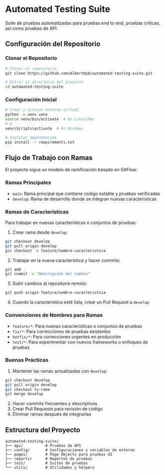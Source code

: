 # Automated Testing Suite

Suite de pruebas automatizadas para pruebas end to end, pruebas críticas, así como pruebas de API.

## Configuración del Repositorio

### Clonar el Repositorio
```bash
# Clonar el repositorio
git clone https://github.com/AlbertHyb/automated-testing-suite.git

# Entrar al directorio del proyecto
cd automated-testing-suite
```

### Configuración Inicial
```bash
# Crear y activar entorno virtual
python -m venv venv
source venv/bin/activate  # En Linux/Mac
# o
venv\Scripts\activate  # En Windows

# Instalar dependencias
pip install -r requirements.txt
```

## Flujo de Trabajo con Ramas

El proyecto sigue un modelo de ramificación basado en GitFlow:

### Ramas Principales
- `main`: Rama principal que contiene código estable y pruebas verificadas
- `develop`: Rama de desarrollo donde se integran nuevas características

### Ramas de Características
Para trabajar en nuevas características o conjuntos de pruebas:

1. Crear rama desde `develop`:
```bash
git checkout develop
git pull origin develop
git checkout -b feature/nombre-caracteristica
```

2. Trabajar en la nueva característica y hacer commits:
```bash
git add .
git commit -m "Descripción del cambio"
```

3. Subir cambios al repositorio remoto:
```bash
git push origin feature/nombre-caracteristica
```

4. Cuando la característica esté lista, crear un Pull Request a `develop`

### Convenciones de Nombres para Ramas
- `feature/*`: Para nuevas características o conjuntos de pruebas
- `fix/*`: Para correcciones de pruebas existentes
- `hotfix/*`: Para correcciones urgentes en producción
- `test/*`: Para experimentar con nuevos frameworks o enfoques de pruebas

### Buenas Prácticas
1. Mantener las ramas actualizadas con `develop`:
```bash
git checkout develop
git pull origin develop
git checkout tu-rama
git merge develop
```

2. Hacer commits frecuentes y descriptivos
3. Crear Pull Requests para revisión de código
4. Eliminar ramas después de integrarlas

## Estructura del Proyecto
```
automated-testing-suite/
├── api/          # Pruebas de API
├── config/       # Configuraciones y variables de entorno
├── pages/        # Page Objects para pruebas UI
├── reports/      # Reportes de pruebas
├── test/         # Suites de pruebas
└── utils/        # Utilidades y helpers
```
